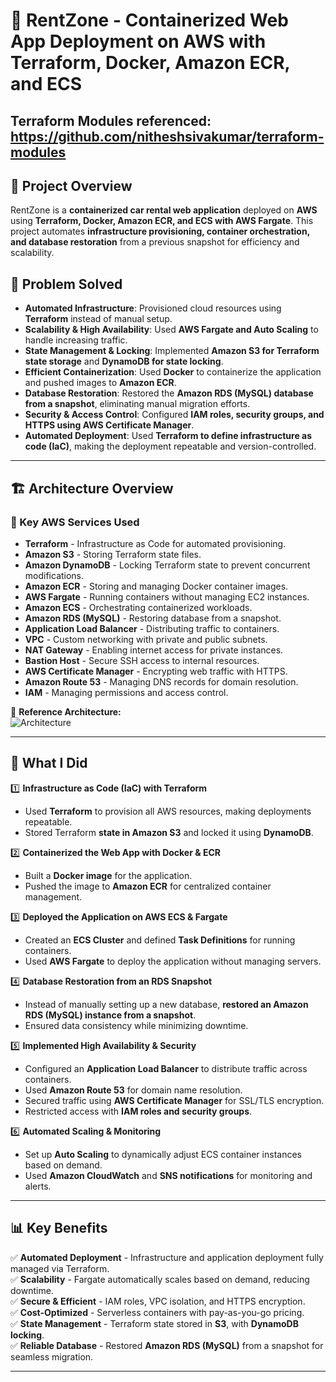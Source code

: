 # 🚗 RentZone - Containerized Web App Deployment on AWS with Terraform, Docker, Amazon ECR, and ECS

## Terraform Modules referenced: https://github.com/nitheshsivakumar/terraform-modules

## 📌 Project Overview

RentZone is a **containerized car rental web application** deployed on **AWS** using **Terraform, Docker, Amazon ECR, and ECS with AWS Fargate**. This project automates **infrastructure provisioning, container orchestration, and database restoration** from a previous snapshot for efficiency and scalability.

## 🎯 Problem Solved

- **Automated Infrastructure**: Provisioned cloud resources using **Terraform** instead of manual setup.
- **Scalability & High Availability**: Used **AWS Fargate and Auto Scaling** to handle increasing traffic.
- **State Management & Locking**: Implemented **Amazon S3 for Terraform state storage** and **DynamoDB for state locking**.
- **Efficient Containerization**: Used **Docker** to containerize the application and pushed images to **Amazon ECR**.
- **Database Restoration**: Restored the **Amazon RDS (MySQL) database from a snapshot**, eliminating manual migration efforts.
- **Security & Access Control**: Configured **IAM roles, security groups, and HTTPS using AWS Certificate Manager**.
- **Automated Deployment**: Used **Terraform to define infrastructure as code (IaC)**, making the deployment repeatable and version-controlled.

---

## 🏗️ Architecture Overview

### 🔹 Key AWS Services Used
- **Terraform** - Infrastructure as Code for automated provisioning.
- **Amazon S3** - Storing Terraform state files.
- **Amazon DynamoDB** - Locking Terraform state to prevent concurrent modifications.
- **Amazon ECR** - Storing and managing Docker container images.
- **AWS Fargate** - Running containers without managing EC2 instances.
- **Amazon ECS** - Orchestrating containerized workloads.
- **Amazon RDS (MySQL)** - Restoring database from a snapshot.
- **Application Load Balancer** - Distributing traffic to containers.
- **VPC** - Custom networking with private and public subnets.
- **NAT Gateway** - Enabling internet access for private instances.
- **Bastion Host** - Secure SSH access to internal resources.
- **AWS Certificate Manager** - Encrypting web traffic with HTTPS.
- **Amazon Route 53** - Managing DNS records for domain resolution.
- **IAM** - Managing permissions and access control.

📌 **Reference Architecture:**  
![Architecture](RentZone-Terraform.jpg)

---

## 🚀 What I Did

1️⃣ **Infrastructure as Code (IaC) with Terraform**  
- Used **Terraform** to provision all AWS resources, making deployments repeatable.  
- Stored Terraform **state in Amazon S3** and locked it using **DynamoDB**.  

2️⃣ **Containerized the Web App with Docker & ECR**  
- Built a **Docker image** for the application.  
- Pushed the image to **Amazon ECR** for centralized container management.  

3️⃣ **Deployed the Application on AWS ECS & Fargate**  
- Created an **ECS Cluster** and defined **Task Definitions** for running containers.  
- Used **AWS Fargate** to deploy the application without managing servers.  

4️⃣ **Database Restoration from an RDS Snapshot**  
- Instead of manually setting up a new database, **restored an Amazon RDS (MySQL) instance from a snapshot**.  
- Ensured data consistency while minimizing downtime.  

5️⃣ **Implemented High Availability & Security**  
- Configured an **Application Load Balancer** to distribute traffic across containers.  
- Used **Amazon Route 53** for domain name resolution.  
- Secured traffic using **AWS Certificate Manager** for SSL/TLS encryption.  
- Restricted access with **IAM roles and security groups**.  

6️⃣ **Automated Scaling & Monitoring**  
- Set up **Auto Scaling** to dynamically adjust ECS container instances based on demand.  
- Used **Amazon CloudWatch** and **SNS notifications** for monitoring and alerts.  

---

## 📊 Key Benefits

✅ **Automated Deployment** - Infrastructure and application deployment fully managed via Terraform.  
✅ **Scalability** - Fargate automatically scales based on demand, reducing downtime.  
✅ **Secure & Efficient** - IAM roles, VPC isolation, and HTTPS encryption.  
✅ **Cost-Optimized** - Serverless containers with pay-as-you-go pricing.  
✅ **State Management** - Terraform state stored in **S3**, with **DynamoDB locking**.  
✅ **Reliable Database** - Restored **Amazon RDS (MySQL)** from a snapshot for seamless migration.  

---
